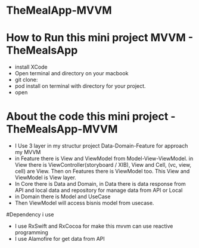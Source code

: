 # TheMealApp-MVVM

# How to Run this mini project MVVM - TheMealsApp

- install XCode
- Open terminal and directory on your macbook
- git clone: 
- pod install on terminal with directory for your project.
- open 


# About the code this mini project - TheMealsApp-MVVM
- I Use 3 layer in my structur project Data-Domain-Feature for approach my MVVM
- in Feature there is View and ViewModel from Model-View-ViewModel. in View there is ViewController(storyboard / XIB), View and Cell, (vc, view, cell) are View. Then on Features there is ViewModel too. This View and ViewModel is View layer.
- In Core there is Data and Domain, in Data there is data response from API and local data and repository for manage data from API or Local
- in Domain there is Model and UseCase
- Then ViewModel will access bisnis model from usecase.

#Dependency i use
- I use RxSwift and RxCocoa for make this mvvm can use reactive programming
- I use Alamofire for get data from API
